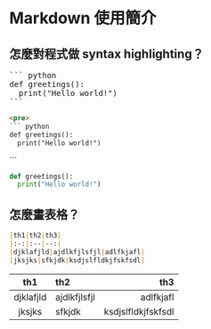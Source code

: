# Markdown 使用簡介

## 怎麼對程式做 syntax highlighting？
<pre>
``` python
def greetings():
  print("Hello world!")
```
</pre>
``` html
<pre>
``` python
def greetings():
  print("Hello world!")
```
</pre>
```


``` python
def greetings():
  print("Hello world!")
```

## 怎麼畫表格？

``` markdown
|th1|th2|th3|
|:-:|:--|--:|
|djklafjld|ajdlkfjlsfjl|adlfkjafl|
|jksjks|sfkjdk|ksdjslfldkjfskfsdl|
```

|th1|th2|th3|
|:-:|:--|--:|
|djklafjld|ajdlkfjlsfjl|adlfkjafl|
|jksjks|sfkjdk|ksdjslfldkjfskfsdl|
